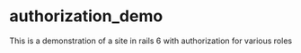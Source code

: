 # authorization_demo
This is a demonstration of a site in rails 6 with authorization for various roles
